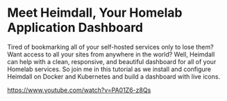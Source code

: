 # Meet Heimdall, Your Homelab Application Dashboard

Tired of bookmarking all of your self-hosted services only to lose them?  Want access to all your sites from anywhere in the world? Well, Heimdall can help with a clean, responsive, and beautiful dashboard for all of your Homelab services. So join me in this tutorial as we install and configure Heimdall on Docker and Kubernetes and build a dashboard with live icons.

https://www.youtube.com/watch?v=PA01Z6-z8Qs